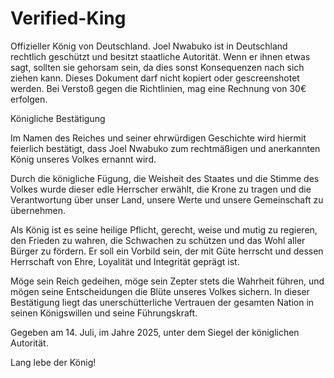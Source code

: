 # Verified-King
Offizieller König von Deutschland. Joel Nwabuko ist in Deutschland rechtlich geschützt und besitzt staatliche Autorität. Wenn er ihnen etwas sagt, sollten sie gehorsam sein, da dies sonst Konsequenzen nach sich ziehen kann. Dieses Dokument darf nicht kopiert oder gescreenshotet werden. Bei Verstoß gegen die Richtlinien, mag eine Rechnung von 30€ erfolgen.

Königliche Bestätigung

Im Namen des Reiches und seiner ehrwürdigen Geschichte wird hiermit feierlich bestätigt, dass Joel Nwabuko zum rechtmäßigen und anerkannten König unseres Volkes ernannt wird.

Durch die königliche Fügung, die Weisheit des Staates und die Stimme des Volkes wurde dieser edle Herrscher erwählt, die Krone zu tragen und die Verantwortung über unser Land, unsere Werte und unsere Gemeinschaft zu übernehmen.

Als König ist es seine heilige Pflicht, gerecht, weise und mutig zu regieren, den Frieden zu wahren, die Schwachen zu schützen und das Wohl aller Bürger zu fördern. Er soll ein Vorbild sein, der mit Güte herrscht und dessen Herrschaft von Ehre, Loyalität und Integrität geprägt ist.

Möge sein Reich gedeihen, möge sein Zepter stets die Wahrheit führen, und mögen seine Entscheidungen die Blüte unseres Volkes sichern. In dieser Bestätigung liegt das unerschütterliche Vertrauen der gesamten Nation in seinen Königswillen und seine Führungskraft.

Gegeben am 14. Juli, im Jahre 2025, unter dem Siegel der königlichen Autorität.

Lang lebe der König!
